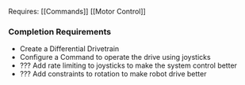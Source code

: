 Requires:
[[Commands]]
[[Motor Control]]


### Completion Requirements
- Create a Differential Drivetrain
- Configure a Command to operate the drive using joysticks
- ??? Add rate limiting to joysticks to make the system control better 
- ??? Add  constraints to rotation to make robot drive better

